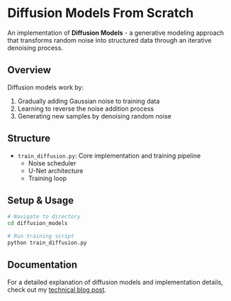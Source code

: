 # Diffusion Models From Scratch

An implementation of **Diffusion Models** - a generative modeling approach that transforms random noise into structured data through an iterative denoising process.

## Overview
Diffusion models work by:
1. Gradually adding Gaussian noise to training data
2. Learning to reverse the noise addition process
3. Generating new samples by denoising random noise

## Structure
- `train_diffusion.py`: Core implementation and training pipeline
    - Noise scheduler
    - U-Net architecture
    - Training loop

## Setup & Usage
```bash
# Navigate to directory
cd diffusion_models

# Run training script
python train_diffusion.py
```

## Documentation
For a detailed explanation of diffusion models and implementation details, check out my [technical blog post](https://pranaval.github.io/Projects/project1.html).